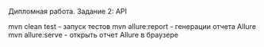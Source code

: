 Дипломная работа. Задание 2: API

mvn clean test - запуск тестов
mvn allure:report - генерации отчета Allure
mvn allure:serve - открыть отчет Allure в браузере